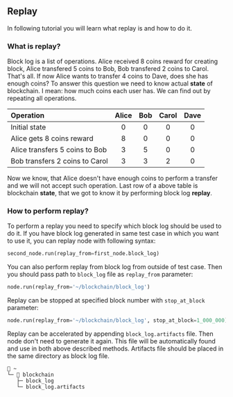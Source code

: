 ## Replay

In following tutorial you will learn what replay is and how to do it.

### What is replay?

Block log is a list of operations. Alice received 8 coins reward for creating block, Alice transfered 5 coins to Bob, Bob transfered 2 coins to Carol. That's all. If now Alice wants to transfer 4 coins to Dave, does she has enough coins? To answer this question we need to know actual **state** of blockchain. I mean: how much coins each user has. We can find out by repeating all operations.

| Operation                      | Alice | Bob | Carol | Dave |
| :----------------------------- | :---: | :-: | :---: | :--: |
| Initial state                  | 0     | 0   | 0     | 0    |
| Alice gets 8 coins reward      | 8     | 0   | 0     | 0    |
| Alice transfers 5 coins to Bob | 3     | 5   | 0     | 0    |
| Bob transfers 2 coins to Carol | 3     | 3   | 2     | 0    |

Now we know, that Alice doesn't have enough coins to perform a transfer and we will not accept such operation. Last row of a above table is blockchain **state**, that we got to know it by performing block log **replay**.

### How to perform replay?

To perform a replay you need to specify which block log should be used to do it. If you have block log generated in same test case in which you want to use it, you can replay node with following syntax:
```python
second_node.run(replay_from=first_node.block_log)
```

You can also perform replay from block log from outside of test case. Then you should pass path to `block_log` file as `replay_from` parameter:
```python
node.run(replay_from='~/blockchain/block_log')
```

Replay can be stopped at specified block number with `stop_at_block` parameter:
```python
node.run(replay_from='~/blockchain/block_log', stop_at_block=1_000_000)
```

Replay can be accelerated by appending `block_log.artifacts` file. Then node don't need to generate it again. This file will be automatically found and use in both above described methods. Artifacts file should be placed in the same directory as block log file.
```
📂 ~
└─ 📂 blockchain
   ├─ block_log
   └─ block_log.artifacts
```
